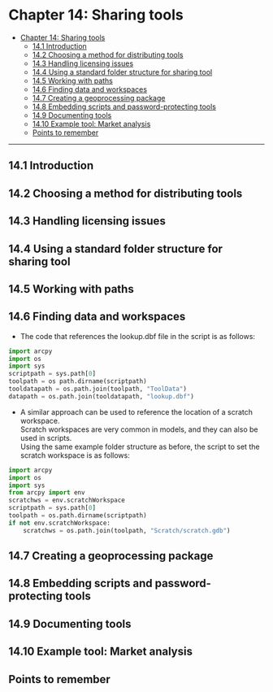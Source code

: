 # Chapter 14: Sharing tools

<!-- toc orderedList:0 depthFrom:1 depthTo:6 -->

- [Chapter 14: Sharing tools](#chapter-14-sharing-tools)
	- [14.1 Introduction](#141-introduction)
	- [14.2 Choosing a method for distributing tools](#142-choosing-a-method-for-distributing-tools)
	- [14.3 Handling licensing issues](#143-handling-licensing-issues)
	- [14.4 Using a standard folder structure for sharing tool](#144-using-a-standard-folder-structure-for-sharing-tool)
	- [14.5 Working with paths](#145-working-with-paths)
	- [14.6 Finding data and workspaces](#146-finding-data-and-workspaces)
	- [14.7 Creating a geoprocessing package](#147-creating-a-geoprocessing-package)
	- [14.8 Embedding scripts and password-protecting tools](#148-embedding-scripts-and-password-protecting-tools)
	- [14.9 Documenting tools](#149-documenting-tools)
	- [14.10 Example tool: Market analysis](#1410-example-tool-market-analysis)
	- [Points to remember](#points-to-remember)

<!-- tocstop -->

---

## 14.1 Introduction  

## 14.2 Choosing a method for distributing tools  

## 14.3 Handling licensing issues  

## 14.4 Using a standard folder structure for sharing tool  

## 14.5 Working with paths  

## 14.6 Finding data and workspaces  
* The code that references the lookup.dbf file in the script is as follows:
```python
import arcpy
import os
import sys
scriptpath = sys.path[0]
toolpath = os path.dirname(scriptpath)
tooldatapath = os.path.join(toolpath, "ToolData")
datapath = os.path.join(tooldatapath, "lookup.dbf")
```
* A similar approach can be used to reference the location of a scratch workspace.  
Scratch workspaces are very common in models, and they can also be used in scripts.  
Using the same example folder structure as before, the script to set the scratch workspace is as follows:  
```python
import arcpy
import os
import sys
from arcpy import env
scratchws = env.scratchWorkspace
scriptpath = sys.path[0]
toolpath = os.path.dirname(scriptpath)
if not env.scratchWorkspace:
	scratchws = os.path.join(toolpath, "Scratch/scratch.gdb")
```





## 14.7 Creating a geoprocessing package  

## 14.8 Embedding scripts and password-protecting tools  

## 14.9 Documenting tools  

## 14.10 Example tool: Market analysis  

## Points to remember  
